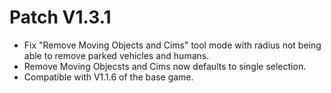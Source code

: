 ﻿# Patch V1.3.1
* Fix "Remove Moving Objects and Cims" tool mode with radius not being able to remove parked vehicles and humans.
* Remove Moving Objecsts and Cims now defaults to single selection.
* Compatible with V1.1.6 of the base game.